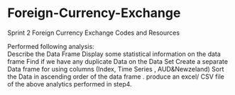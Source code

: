 # Foreign-Currency-Exchange
Sprint 2 Foreign Currency Exchange Codes and Resources

Performed following analysis:  
Describe the Data Frame 
Display some statistical information  on the data frame 
Find if we have any duplicate Data on the Data Set
Create a separate Data frame for using  columns (Index, Time Series , AUD&Newzeland) Sort the Data in ascending order of the data frame .
produce an excel/ CSV file of the above analytics performed in step4.

